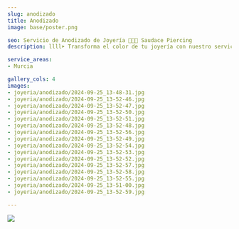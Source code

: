 ```yaml
---
slug: anodizado
title: Anodizado
image: base/poster.png

seo: Servicio de Anodizado de Joyería 🧷👂🏻 Saudace Piercing
description: llll➤ Transforma el color de tu joyería con nuestro servicio de anodizado, ✅ seguro y de alta calidad.

service_areas:
- Murcia

gallery_cols: 4
images:
- joyeria/anodizado/2024-09-25_13-48-31.jpg
- joyeria/anodizado/2024-09-25_13-52-46.jpg
- joyeria/anodizado/2024-09-25_13-52-47.jpg
- joyeria/anodizado/2024-09-25_13-52-50.jpg
- joyeria/anodizado/2024-09-25_13-52-51.jpg
- joyeria/anodizado/2024-09-25_13-52-48.jpg
- joyeria/anodizado/2024-09-25_13-52-56.jpg
- joyeria/anodizado/2024-09-25_13-52-49.jpg
- joyeria/anodizado/2024-09-25_13-52-54.jpg
- joyeria/anodizado/2024-09-25_13-52-53.jpg
- joyeria/anodizado/2024-09-25_13-52-52.jpg
- joyeria/anodizado/2024-09-25_13-52-57.jpg
- joyeria/anodizado/2024-09-25_13-52-58.jpg
- joyeria/anodizado/2024-09-25_13-52-55.jpg
- joyeria/anodizado/2024-09-25_13-51-00.jpg
- joyeria/anodizado/2024-09-25_13-52-59.jpg

---
```


![](joyeria/anodizado/colores.jpg)
